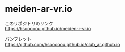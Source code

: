 # meiden-ar-vr.io

このリポジトリのリンク<br>
https://hsooooou.github.io/meiden-r-vr.io<br>


パンフレット<br>
https://github.com/hsooooou.github.io/club_ar.github.io
